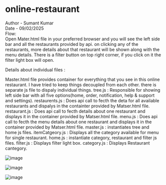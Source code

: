 # online-restaurant
Author - Sumant Kumar
<br>
Date - 09/02/2025
<br>
Flow:
<br>
Open Mater.html file in your preferred browser and you will see the left side bar and all the restaurants provided by api. on clicking any of the restaurants, more details about that restaurant will be shown along with the menu details. There is a filter button on top right corner, if you click on it the filter light box will open.
 
 Details about individual files :

Master.html file provides container for everything that you see in this online restaurant. I have tried to keep things decoupled from each other. there is separate js file to dispaly individual things.
tree.js : Responsible for showing left side bar with all five options(home, order, notification, help & support and settings).
restaurents.js : Does api call to fecth the deta for all available restaurants and dispalys in the containter provided by Matser.html file.
restaurant.js : Does api call to fecth details about one restaurant and displays it in the container provided by Matser.html file.
menu.js : Does api call to fecth the menu details about one restaurant and displays it in the container provided by Matser.html file.
master.js : instantiates tree and home js files.
itemCatgeory.js : Displays all the category available for menu for single restaurant.
home.js : instantiate category, restaurant and filter js files.
filter.js : Displays filter light box.
category.js : Displays Restaurant cantegory.



![image](https://user-images.githubusercontent.com/50864824/135609068-896c910c-c847-4b01-8f11-e3d4a2483bab.png)

![image](https://user-images.githubusercontent.com/50864824/135609202-c52f7818-d4f4-4c0d-9dfc-4651ee9e19da.png)

![image](https://user-images.githubusercontent.com/50864824/135609302-10447044-5854-4883-a12f-91cd430c1c53.png)




